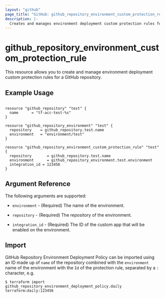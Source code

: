 ```yaml
---
layout: "github"
page_title: "GitHub: github_repository_environment_custom_protection_rule"
description: |-
  Creates and manages environment deployment custom protection rules for GitHub repositories
---
```


# github_repository_environment_custom_protection_rule

This resource allows you to create and manage environment deployment custom protection rules for a GitHub repository.

## Example Usage

```hcl

resource "github_repository" "test" {
  name      = "tf-acc-test-%s"
}

resource "github_repository_environment" "test" {
  repository 	= github_repository.test.name
  environment	= "environment/test"
}

resource "github_repository_environment_custom_protection_rule" "test" {
  repository 	   = github_repository.test.name
  environment	   = github_repository_environment.test.environment
  integration_id = 123456
}
```

## Argument Reference

The following arguments are supported:

* `environment` - (Required) The name of the environment.

* `repository` - (Required) The repository of the environment.

* `integration_id` - (Required) The ID of the custom app that will be enabled on the environment.


## Import

GitHub Repository Environment Deployment Policy can be imported using an ID made up of `name` of the repository combined with the `environment` name of the environment with the `Id` of the protection rule, separated by a `:` character, e.g.

```
$ terraform import github_repository_environment_deployment_policy.daily terraform:daily:123456
```
